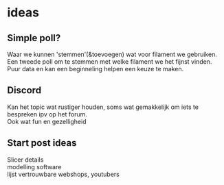 # ideas

## Simple poll?

Waar we kunnen 'stemmen'(&toevoegen) wat voor filament we gebruiken.\
Een tweede poll om te stemmen met welke filament we het fijnst vinden.\
Puur data en kan een beginneling helpen een keuze te maken.

## Discord

Kan het topic wat rustiger houden, soms wat gemakkelijk om iets te bespreken ipv op het forum.\
Ook wat fun en gezelligheid

## Start post ideas
Slicer details\
modelling software\
lijst vertrouwbare webshops, youtubers
